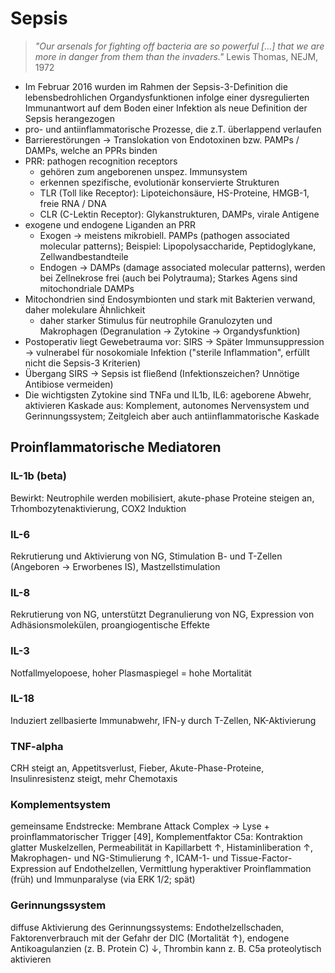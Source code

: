 # Sepsis

> *"Our arsenals for fighting off bacteria are so powerful […] that we are more in danger from them than the invaders."*
> Lewis Thomas, NEJM, 1972

- Im Februar 2016 wurden im Rahmen der Sepsis-3-Definition die lebensbedrohlichen Organdysfunktionen infolge einer dysregulierten Immunantwort auf dem Boden einer Infektion als neue Definition der Sepsis herangezogen
- pro- und antiinflammatorische Prozesse, die z.T. überlappend verlaufen
- Barrierestörungen -> Translokation von Endotoxinen bzw. PAMPs / DAMPs, welche an PPRs binden
- PRR: pathogen recognition receptors
  - gehören zum angeborenen unspez. Immunsystem
  - erkennen spezifische, evolutionär konservierte Strukturen 
  - TLR (Toll like Receptor): Lipoteichonsäure, HS-Proteine, HMGB-1, freie RNA / DNA
  - CLR (C-Lektin Receptor): Glykanstrukturen, DAMPs, virale Antigene
- exogene und endogene Liganden an PRR
  - Exogen -> meistens mikrobiell. PAMPs (pathogen associated molecular patterns); Beispiel: Lipopolysaccharide, Peptidoglykane, Zellwandbestandteile
  - Endogen -> DAMPs (damage associated molecular patterns), werden bei Zellnekrose frei (auch bei Polytrauma); Starkes Agens sind mitochondriale DAMPs
- Mitochondrien sind Endosymbionten und stark mit Bakterien verwand, daher molekulare Ähnlichkeit
  - daher starker Stimulus für neutrophile Granulozyten und Makrophagen (Degranulation -> Zytokine -> Organdysfunktion)
- Postoperativ liegt Gewebetrauma vor: SIRS -> Später Immunsuppression -> vulnerabel für nosokomiale Infektion ("sterile Inflammation", erfüllt nicht die Sepsis-3 Kriterien)
- Übergang SIRS -> Sepsis ist fließend (Infektionszeichen? Unnötige Antibiose vermeiden)
- Die wichtigsten Zytokine sind TNFa und IL1b, IL6: ageborene Abwehr, aktivieren Kaskade aus: Komplement, autonomes Nervensystem und Gerinnungssystem; Zeitgleich aber auch antiinflammatorische Kaskade

## Proinflammatorische Mediatoren 

### IL-1b (beta)

Bewirkt: Neutrophile werden mobilisiert, akute-phase Proteine steigen an, Trhombozytenaktivierung, COX2 Induktion

### IL-6

Rekrutierung und Aktivierung von NG, Stimulation B- und T-Zellen (Angeboren -> Erworbenes IS), Mastzellstimulation

### IL-8

Rekrutierung von NG, unterstützt Degranulierung von NG, Expression von Adhäsionsmolekülen, proangiogentische Effekte

###  IL-3

Notfallmyelopoese, hoher Plasmaspiegel = hohe Mortalität

### IL-18

Induziert zellbasierte Immunabwehr, IFN-y durch T-Zellen, NK-Aktivierung

### TNF-alpha

CRH steigt an, Appetitsverlust, Fieber, Akute-Phase-Proteine, Insulinresistenz steigt, mehr Chemotaxis

### Komplementsystem

gemeinsame Endstrecke: Membrane Attack Complex → Lyse + proinflammatorischer Trigger [49], Komplementfaktor C5a: Kontraktion glatter Muskelzellen, Permeabilität in Kapillarbett ↑, Histaminliberation ↑, Makrophagen- und NG-Stimulierung ↑, ICAM-1- und Tissue-Factor-Expression auf Endothelzellen, Vermittlung hyperaktiver Proinflammation (früh) und Immunparalyse (via ERK 1/2; spät) 

### Gerinnungssystem

diffuse Aktivierung des Gerinnungssystems: Endothelzellschaden, Faktorenverbrauch mit der Gefahr der DIC (Mortalität ↑), endogene Antikoagulanzien (z. B. Protein C) ↓,  Thrombin kann z. B. C5a proteolytisch aktivieren
